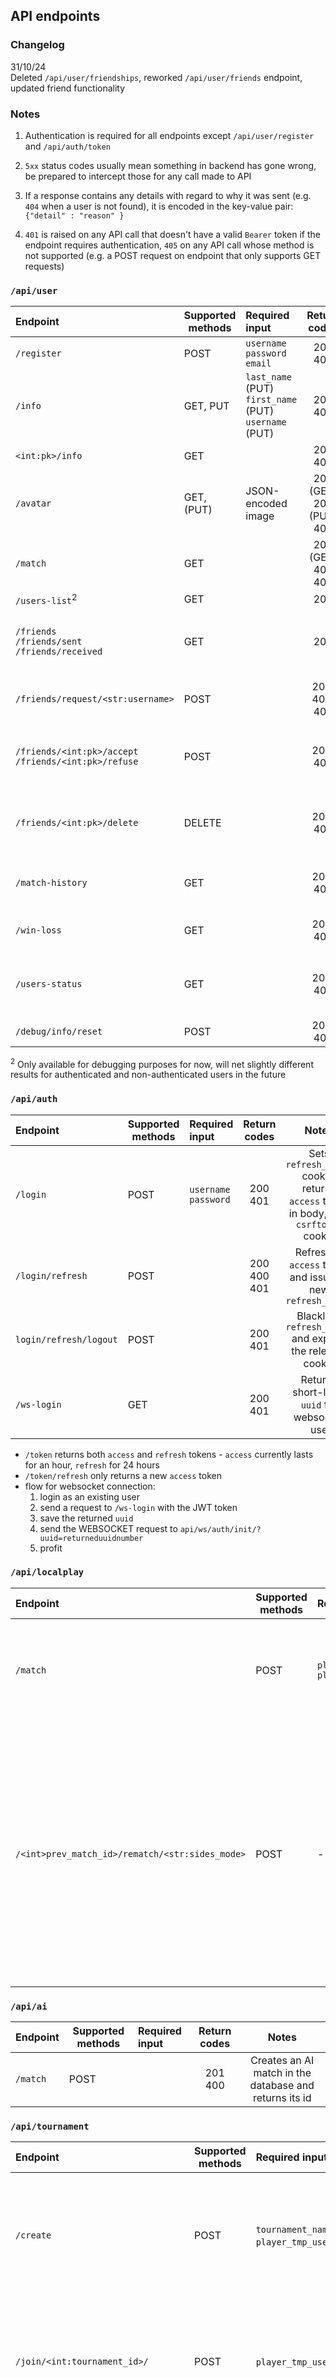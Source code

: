 ## API endpoints
### Changelog
31/10/24 <br/>
Deleted `/api/user/friendships`, reworked `/api/user/friends` endpoint, updated friend functionality

### Notes
1. Authentication is required for all endpoints except `/api/user/register` and `/api/auth/token`

2. `5xx` status codes usually mean something in backend has gone wrong, be prepared to intercept those for any call made to API

3. If a response contains any details with regard to why it was sent (e.g. `404` when a user is not found), it is encoded in the key-value pair: `{"detail" : "reason" }`

4. `401` is raised on any API call that doesn't have a valid `Bearer` token if the endpoint requires authentication, `405` on any API call whose method is not supported (e.g. a POST request on endpoint that only supports GET requests)
### `/api/user`

| Endpoint | Supported methods | Required input | Return codes | Notes |
| :--- |---|:---| :---:| :---: |
| `/register` |POST|`username`<br>`password`<br>`email`| 201<br>400 |  |
| `/info` |GET, PUT|  `last_name` (PUT)<br> `first_name` (PUT)<br> `username` (PUT)| 200<br>404 | Current user info |
| `<int:pk>/info` |GET| | 200<br>404 | User info based on the provided user_id |
| `/avatar` | GET, (PUT) | JSON-encoded image | 200 (GET)<br>201 (PUT)<br>404 | currently non-functional |
| `/match` | GET |  | 200 (GET)<br>400<br>404 | shows history of all matches for a specific user |
| `/users-list`<sup>2</sup> | GET|  | 200  | &check; |
| `/friends`<br>`/friends/sent`<br>`/friends/received` | GET |  | 200 | lists accepted requests (aka. friendships), sent friend requests and received friend requests respectively |
| `/friends/request/<str:username>` | POST |  | 201, 400, 404 | e.g. `/friends/requests/testusr1` sends a friend request to `testusr1`|
| `/friends/<int:pk>/accept`<br>`/friends/<int:pk>/refuse`<br>| POST| | 200, 404| only related to pending friend requests, it should treat irrelevant or already accepted requests as "Not found" |
| `/friends/<int:pk>/delete`| DELETE || 200, 404| deletes an active friendship OR, if the user is the sender, a pending friend request (basically withdraws the request) |
| `/match-history`| GET || 200, 404| lists all matches a user played, specifying `type` variable to distinguish between them |
| `/win-loss`| GET || 200, 404| returns overall, remote match and AI match win-loss counts |
| `/users-status`| GET || 200, 404| returns a list of user with their id, username and status (`ON` or `OFF`) based on `status_counter` saved in user object |
| `/debug/info/reset`| POST | | 200, 404 | Resets user state from any to OFF 

<sup>2</sup> Only available for debugging purposes for now, will net slightly different results for authenticated and non-authenticated users in the future<br>


### `/api/auth`
| Endpoint | Supported methods | Required input | Return codes | Notes |
| :--- |---|:---| :---:| :---: |
| `/login` |POST|`username`<br>`password`<br> | 200<br>401 | Sets `refresh_token` cookie, returns `access` token in body, sets `csrftoken` cookie|
| `/login/refresh` |POST|| 200<br>400<br>401 | Refreshes `access` token and issues a new `refresh_token` |
|`login/refresh/logout`| POST | | 200<br>401 | Blacklists `refresh_token` and expires the relevant cookie |
| `/ws-login` |GET|| 200<br>401 | Returns short-lived `uuid` for websocket use |


- `/token` returns both `access` and `refresh` tokens - `access` currently lasts for an hour, `refresh` for 24 hours<br>
- `/token/refresh` only returns a new `access` token
- flow for websocket connection:
	1. login as an existing user
	2. send a request to `/ws-login` with the JWT token
	3. save the returned `uuid`
	4. send the WEBSOCKET request to `api/ws/auth/init/?uuid=returneduuidnumber`
	5. profit

### `/api/localplay`
| Endpoint | Supported methods | Required input | Return codes | Notes |
| :--- |---|:---| :---:| :---: |
| `/match`|POST|`player1_tmp_username`<br>`player2_tmp_username`|201<br>400|Creates a local match in the database and returns its id
| `/<int>prev_match_id>/rematch/<str:sides_mode>`|POST|-|201<br>400<br>404|Creates rematch of a local match in the database and returns its id.<br> `sides_mode` should be "switch" for a rematch when players want to switch sides and "keep" otherwise.

### `/api/ai`
| Endpoint | Supported methods | Required input | Return codes | Notes |
| :--- |---|:---| :---:| :---: |
| `/match`|POST||201<br>400|Creates an AI match in the database and returns its id


### `/api/tournament`
| Endpoint | Supported methods | Required input | Return codes | Return values | Notes |
| :--- |---|:---| :---:| :---: | :---: |
|`/create`|POST|`tournament_name`(optional)<br>`player_tmp_username`(optional)|201<br>400<br>403<br>404|`tournament` object with all info from the database, including a list of `players` in the tournament |Creates a tournament and player_tournament database entries.
|`/join/<int:tournament_id>/`|POST|`player_tmp_username`(optional)|201<br>400<br>403<br>404|`tournament` object with all info from the database, including a list of `players` in the tournament |Adds `player` into a tournament based on `tournamend_id` in URL.
|`/join/cancel/<int:tournament_id>/`|POST||200<br>403<br>404|`tournament` object with all info from the database, including a list of `players` in the tournament|Deletes a user from waiting tournament based on `tournament_id` in URL.
|`/list/waiting` | GET ||200<br>404|list object of all waiting tournaments, including free spaces for players to join ||
|`/list/player` | GET || 200<br>404| list object of all tournaments for a particular user ||
|`/info/<int:tournament_id>/` | GET || 200<br>404| tournament object |provides tournament info based on the id in url, including the list of players |

### `/api/ws`
| Endpoint | Supported methods | Required input | Return codes | Notes |
| :--- |:---:|:---| :---:| :--- |
|`/auth/init/` |non-HTTP|`?uuid=`|Connected<br>Disconnected| Changes user status to ON on connect, and to OFF on disconnect |
|`/pong/<int:match_id>/`|non-HTTP|`?uuid=`|Connected<br>Disconnected|Waits for players to join & starts the remote match
|`/matchmaking/`|non-HTTP|`?uuid=`|Connected<br>Disconnected|Pairs players and return their match_id
|`/localplay/<int:match_id>/`|non-HTTP|`?uuid=`|Connected<br>Disconnected|Waits for players to join & starts the local match
|`/ai/<int:match_id>/`|non-HTTP|`?uuid=`|Connected<br>Disconnected|Waits for players to join & starts the ai match
|`/tournament/<int:tournament_id>/`|non-HTTP|`?uuid=`|Connected<br>Disconnected|Matchmaking for tournament. Returns `match_id` if there is a match to play for the particular `player`.